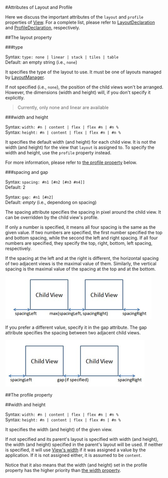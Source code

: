#Attributes of Layout and Profile

Here we discuss the important attributes of the `layout` and `profile` properties of [View](http://rikulo.org/api/_/rikulo_view/View.html). For a complete list, please refer to [LayoutDeclaration](http://rikulo.org/api/_/rikulo_view/LayoutDeclaration.html) and [ProfileDeclaration](http://rikulo.org/api/_/rikulo_view/ProfileDeclaration.html), respectively.

##The layout property

###type

Syntax: `type: none | linear | stack | tiles | table`  
Default: an empty string (i.e., `none`)

It specifies the type of the layout to use. It must be one of layouts managed by [LayoutManager](http://rikulo.org/api/_/rikulo_layout/LayoutManager.html).

If not specified (i.e., `none`), the position of the child views won't be arranged. However, the dimensions (width and height) will, if you don't specify it explicitly.

> Currently, only none and linear are available

###width and height

Syntax: `width: #n | content | flex | flex #n | #n %`  
Syntax: `height: #n | content | flex | flex #n | #n %`

It specifies the default width (and height) for each child view. It is not the width (and height) for the view that `layout` is assigned to. To specify the width and height, use the `profile` property instead.

For more information, please refer to [the profile property](#profile_width) below.

###spacing and gap

Syntax: `spacing: #n1 [#n2 [#n3 #n4]]`  
Default: 2

Syntax: `gap: #n1 [#n2]`  
Default: *empty* (i.e., dependong on spacing)

The spacing attribute specifies the spacing in pixel around the child view. It can be overridden by the child view's profile.

If only a number is specified, it means all four spacing is the same as the given value. If two numbers are specified, the first number specified the top and bottom spacing, while the second the left and right spacing. If all four numbers are specified, they specify the top, right, bottom, left spacing, respectively.

If the spacing at the left and at the right is different, the horizontal spacing of two adjacent views is the maximal value of them. Similarly, the vertical spacing is the maximal value of the spacing at the top and at the bottom.

![Spacing](spacing.jpg?raw=true)

If you prefer a different value, specify it in the gap attribute. The gap attribute specifies the spacing between two adjacent child views.

![Spacing with gap](spacing2.jpg?raw=true)

##The profile property

<a id="profile_width"></a>
##width and height

Syntax: `width: #n | content | flex | flex #n | #n %`  
Syntax: `height: #n | content | flex | flex #n | #n %`

It specifies the width (and height) of the given view.

If not specified and its parent's layout is specified with width (and height), the width (and height) specified in the parent's layout will be used. If neither is specified, it will use [View's width](http://rikulo.org/api/_/rikulo_view/View.html#get:width) if it was assigned a value by the application. If it is not assigned either, it is assumed to be `content`.

Notice that it also means that the width (and height) set in the profile property has the higher priority than [the width property]((http://rikulo.org/api/_/rikulo_view/View.html#set:width)).
